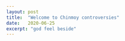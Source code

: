 ```yaml
---
layout: post
title:  "Welcome to Chinmoy controversies"
date:   2020-06-25
excerpt: "god feel beside"
---
```

